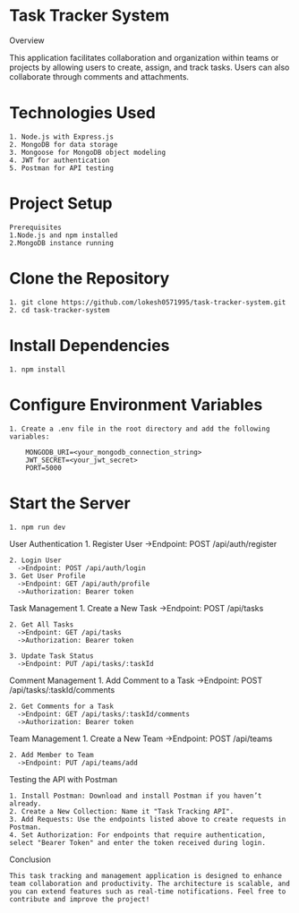 # Task Tracker System

Overview

This application facilitates collaboration and organization within teams or projects by allowing users to create, assign, and track tasks. Users can also collaborate through comments and attachments.

# Technologies Used
    1. Node.js with Express.js
    2. MongoDB for data storage
    3. Mongoose for MongoDB object modeling
    4. JWT for authentication
    5. Postman for API testing

# Project Setup
    Prerequisites
    1.Node.js and npm installed
    2.MongoDB instance running  

# Clone the Repository   
    1. git clone https://github.com/lokesh0571995/task-tracker-system.git
    2. cd task-tracker-system 

# Install Dependencies
    1. npm install

# Configure Environment Variables
    1. Create a .env file in the root directory and add the following variables:   

        MONGODB_URI=<your_mongodb_connection_string>
        JWT_SECRET=<your_jwt_secret>
        PORT=5000

# Start the Server
    1. npm run dev

User Authentication
    1. Register User
      ->Endpoint: POST /api/auth/register

    2. Login User
      ->Endpoint: POST /api/auth/login   
    3. Get User Profile
      ->Endpoint: GET /api/auth/profile
      ->Authorization: Bearer token

Task Management
    1. Create a New Task
      ->Endpoint: POST /api/tasks
    
    2. Get All Tasks
      ->Endpoint: GET /api/tasks
      ->Authorization: Bearer token

    3. Update Task Status
      ->Endpoint: PUT /api/tasks/:taskId  

Comment Management
    1. Add Comment to a Task
      ->Endpoint: POST /api/tasks/:taskId/comments

    2. Get Comments for a Task  
      ->Endpoint: GET /api/tasks/:taskId/comments
      ->Authorization: Bearer token

Team Management
    1. Create a New Team
      ->Endpoint: POST /api/teams

    2. Add Member to Team
      ->Endpoint: PUT /api/teams/add

Testing the API with Postman

    1. Install Postman: Download and install Postman if you haven’t already.
    2. Create a New Collection: Name it "Task Tracking API".
    3. Add Requests: Use the endpoints listed above to create requests in Postman.
    4. Set Authorization: For endpoints that require authentication, select "Bearer Token" and enter the token received during login.            

  
Conclusion

    This task tracking and management application is designed to enhance team collaboration and productivity. The architecture is scalable, and you can extend features such as real-time notifications. Feel free to contribute and improve the project!

